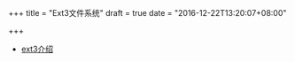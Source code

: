 +++
title = "Ext3文件系统"
draft = true
date = "2016-12-22T13:20:07+08:00"

+++

* [ext3介绍](http://www.cnblogs.com/wahaha02/p/4779107.html)
